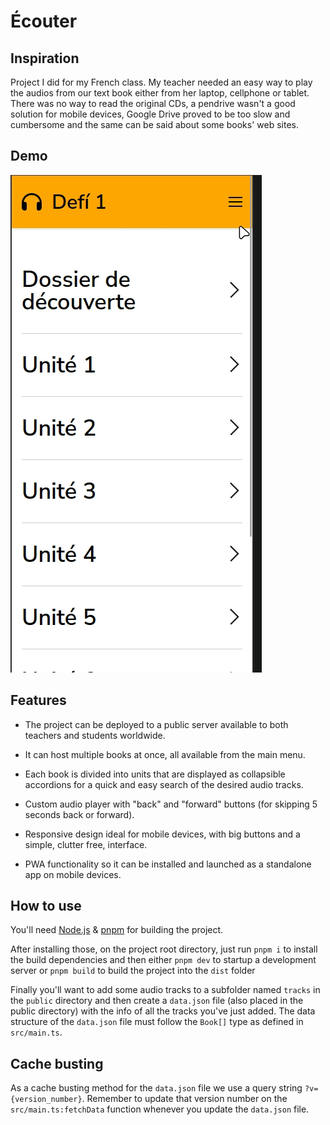 # Écouter

## Inspiration

Project I did for my French class. My teacher needed an easy way to play the audios from our text book either from her laptop, cellphone or tablet. There was no way to read the original CDs, a pendrive wasn't a good solution for mobile devices, Google Drive proved to be too slow and cumbersome and the same can be said about some books' web sites.

## Demo

![](https://github.com/ferares/ecouter/blob/main/demo.gif)

## Features

- The project can be deployed to a public server available to both teachers and students worldwide.

- It can host multiple books at once, all available from the main menu.

- Each book is divided into units that are displayed as collapsible accordions for a quick and easy search of the desired audio tracks.

- Custom audio player with "back" and "forward" buttons (for skipping 5 seconds back or forward).

- Responsive design ideal for mobile devices, with big buttons and a simple, clutter free, interface.

- PWA functionality so it can be installed and launched as a standalone app on mobile devices.

## How to use

You'll need [Node.js](https://nodejs.org) & [pnpm](https://pnpm.io/) for building the project.

After installing those, on the project root directory, just run `pnpm i` to install the build dependencies and then either `pnpm dev` to startup a development server or `pnpm build` to build the project into the `dist` folder

Finally you'll want to add some audio tracks to a subfolder named `tracks` in the `public` directory and then create a `data.json` file (also placed in the public directory) with the info of all the tracks you've just added. The data structure of the `data.json` file must follow the `Book[]` type as defined in `src/main.ts`.

## Cache busting

As a cache busting method for the `data.json` file we use a query string `?v={version_number}`. Remember to update that version number on the `src/main.ts:fetchData` function whenever you update the `data.json` file.
